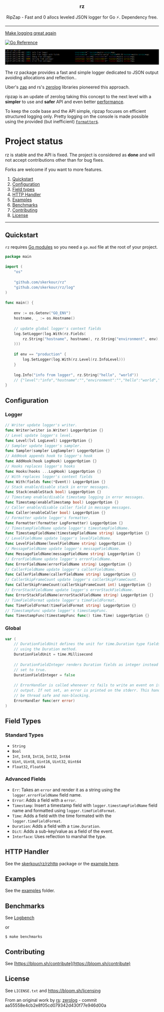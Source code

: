 <p align="center">
  <h3 align="center">rz</h3>
  <p align="center">RipZap - Fast and 0 allocs leveled JSON logger for Go ⚡️. Dependency free. </p>
</p>

--------

[Make logging great again](https://kerkour.com/blog/logging/)

[![Go Reference](https://pkg.go.dev/badge/github.com/skerkour/rz.svg)](https://pkg.go.dev/github.com/skerkour/rz)
<!-- [![GitHub release](https://img.shields.io/github/release/skerkour/rz.svg)](https://github.com/skerkour/libs/rz/releases) -->
<!-- [![Coverage](http://gocover.io/_badge/github.com/skerkour/rz)](http://gocover.io/github.com/skerkour/rz) -->

![Console logging](docs/example_screenshot.png)

The rz package provides a fast and simple logger dedicated to JSON output avoiding allocations and reflection..

Uber's [zap](https://godoc.org/go.uber.org/zap) and rs's [zerolog](https://godoc.org/github.com/rs/zerolog)
libraries pioneered this approach.

ripzap is an update of zerolog taking this concept to the next level with a **simpler** to use and **safer**
API and even better [performance](#benchmarks).

To keep the code base and the API simple, ripzap focuses on efficient structured logging only.
Pretty logging on the console is made possible using the provided (but inefficient)
[`Formatter`s](https://godoc.org/github.com/skerkour/rz#LogFormatter).


# Project status

rz is stable and the API is fixed. The project is considered as **done** and will not accept contributions other than for bug fixes.

Forks are welcome if you want to more features.


1. [Quickstart](#quickstart)
2. [Configuration](#configuration)
3. [Field types](#field-types)
4. [HTTP Handler](#http-handler)
5. [Examples](#examples)
6. [Benchmarks](#benchmarks)
7. [Contributing](#contributing)
8. [License](#license)

-------------------

## Quickstart

`rz` requires [Go modules](https://blog.golang.org/using-go-modules) so you need a `go.mod` file at the
root of your project.

```go
package main

import (
	"os"

	"github.com/skerkour/rz"
	"github.com/skerkour/rz/log"
)

func main() {

	env := os.Getenv("GO_ENV")
	hostname, _ := os.Hostname()

	// update global logger's context fields
	log.SetLogger(log.With(rz.Fields(
		rz.String("hostname", hostname), rz.String("environment", env),
	)))

	if env == "production" {
		log.SetLogger(log.With(rz.Level(rz.InfoLevel)))
	}

	log.Info("info from logger", rz.String("hello", "world"))
	// {"level":"info","hostname":"","environment":"","hello":"world","timestamp":"2019-02-07T09:30:07Z","message":"info from logger"}
}
```


## Configuration

### Logger
```go
// Writer update logger's writer.
func Writer(writer io.Writer) LoggerOption {}
// Level update logger's level.
func Level(lvl LogLevel) LoggerOption {}
// Sampler update logger's sampler.
func Sampler(sampler LogSampler) LoggerOption {}
// AddHook appends hook to logger's hook
func AddHook(hook LogHook) LoggerOption {}
// Hooks replaces logger's hooks
func Hooks(hooks ...LogHook) LoggerOption {}
// With replaces logger's context fields
func With(fields func(*Event)) LoggerOption {}
// Stack enable/disable stack in error messages.
func Stack(enableStack bool) LoggerOption {}
// Timestamp enable/disable timestamp logging in error messages.
func Timestamp(enableTimestamp bool) LoggerOption {}
// Caller enable/disable caller field in message messages.
func Caller(enableCaller bool) LoggerOption {}
// Formatter update logger's formatter.
func Formatter(formatter LogFormatter) LoggerOption {}
// TimestampFieldName update logger's timestampFieldName.
func TimestampFieldName(timestampFieldName string) LoggerOption {}
// LevelFieldName update logger's levelFieldName.
func LevelFieldName(levelFieldName string) LoggerOption {}
// MessageFieldName update logger's messageFieldName.
func MessageFieldName(messageFieldName string) LoggerOption {}
// ErrorFieldName update logger's errorFieldName.
func ErrorFieldName(errorFieldName string) LoggerOption {}
// CallerFieldName update logger's callerFieldName.
func CallerFieldName(callerFieldName string) LoggerOption {}
// CallerSkipFrameCount update logger's callerSkipFrameCount.
func CallerSkipFrameCount(callerSkipFrameCount int) LoggerOption {}
// ErrorStackFieldName update logger's errorStackFieldName.
func ErrorStackFieldName(errorStackFieldName string) LoggerOption {}
// TimeFieldFormat update logger's timeFieldFormat.
func TimeFieldFormat(timeFieldFormat string) LoggerOption {}
// TimestampFunc update logger's timestampFunc.
func TimestampFunc(timestampFunc func() time.Time) LoggerOption {}
```

### Global
```go
var (
	// DurationFieldUnit defines the unit for time.Duration type fields added
	// using the Duration method.
	DurationFieldUnit = time.Millisecond

	// DurationFieldInteger renders Duration fields as integer instead of float if
	// set to true.
	DurationFieldInteger = false

	// ErrorHandler is called whenever rz fails to write an event on its
	// output. If not set, an error is printed on the stderr. This handler must
	// be thread safe and non-blocking.
	ErrorHandler func(err error)
)
```


## Field Types

### Standard Types

* `String`
* `Bool`
* `Int`, `Int8`, `Int16`, `Int32`, `Int64`
* `Uint`, `Uint8`, `Uint16`, `Uint32`, `Uint64`
* `Float32`, `Float64`

### Advanced Fields

* `Err`: Takes an `error` and render it as a string using the `logger.errorFieldName` field name.
* `Error`: Adds a field with a `error`.
* `Timestamp`: Insert a timestamp field with `logger.timestampFieldName` field name and formatted using `logger.timeFieldFormat`.
* `Time`: Adds a field with the time formated with the `logger.timeFieldFormat`.
* `Duration`: Adds a field with a `time.Duration`.
* `Dict`: Adds a sub-key/value as a field of the event.
* `Interface`: Uses reflection to marshal the type.


## HTTP Handler

See the [skerkour/rz/rzhttp](https://godoc.org/github.com/skerkour/rz/rzhttp) package or the
[example here](https://github.com/skerkour/rz/tree/master/examples/http).


## Examples

See the [examples](https://github.com/skerkour/rz/tree/master/examples) folder.


## Benchmarks

See [Logbench](http://hackemist.com/logbench/)

or

```
$ make benchmarks
```

## Contributing

See [https://bloom.sh/contribute](https://bloom.sh/contribute)


## License

See `LICENSE.txt` and https://bloom.sh/licensing

From an original work by [rs](https://github.com/rs): [zerolog](https://github.com/rs/zerolog) - commit aa55558e4cb2e8f05cd079342d430f77e946d00a
